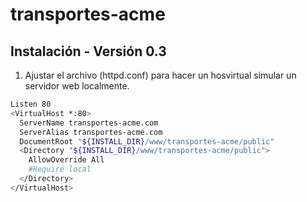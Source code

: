 # transportes-acme 

## Instalación - Versión 0.3

1) Ajustar el archivo (httpd.conf) para hacer un hosvirtual simular un servidor web localmente.

```bash
Listen 80
<VirtualHost *:80>
  ServerName transportes-acme.com
  ServerAlias transportes-acme.com
  DocumentRoot "${INSTALL_DIR}/www/transportes-acme/public"
  <Directory "${INSTALL_DIR}/www/transportes-acme/public">
    AllowOverride All
    #Require local
  </Directory>
</VirtualHost>
```
